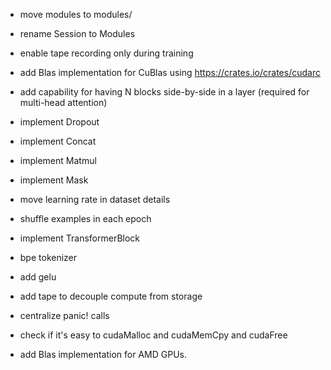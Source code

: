 - move modules to modules/
- rename Session to Modules
- enable tape recording only during training
- add Blas implementation for CuBlas using https://crates.io/crates/cudarc
- add capability for having N blocks side-by-side in a layer (required for multi-head attention)

- implement Dropout
- implement Concat
- implement Matmul
- implement Mask
- move learning rate in dataset details
- shuffle examples in each epoch
- implement TransformerBlock

- bpe tokenizer
- add gelu
- add tape to decouple compute from storage
- centralize panic! calls
- check if it's easy to cudaMalloc and cudaMemCpy and cudaFree
- add Blas implementation for AMD GPUs.